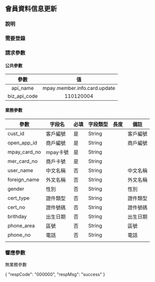 ## 會員資料信息更新

### 說明

### 需要登錄

### 請求參數

#### 公共參數

|     參數     |              值              |
| :----------: | :--------------------------: |
|   api_name   | mpay.member.info.card.update |
| biz_api_code |          110120004           |

#### 業務參數

| 參數         | 字段名   | 必填 | 字段類型 | 長度 | 備註     |
| ------------ | -------- | ---- | -------- | ---- | -------- |
| cust_id      | 客戶編號 | 是   | String   |      | 客戶編號 |
| open_app_id  | 商戶編號 | 是   | String   |      | 商戶編號 |
| mpay_card_no | mpay卡號 | 是   | String   |      |          |
| mer_card_no  | 商戶卡號 | 是   | String   |      |          |
| user_name    | 中文名稱 | 否   | String   |      | 中文名稱 |
| foreign_name | 外文名稱 | 否   | String   |      | 外文名稱 |
| gender       | 性別     | 否   | String   |      | 性別     |
| cert_type    | 證件類型 | 否   | String   |      | 證件類型 |
| cert_no      | 證件號碼 | 否   | String   |      | 證件號碼 |
| brithday     | 出生日期 | 否   | String   |      | 出生日期 |
| phone_area   | 區號     | 否   | String   |      | 區號     |
| phone_no     | 電話     | 否   | String   |      | 電話     |
|              |          |      |          |      |          |

### 響應參數

無業務參數

{
	"respCode": "000000",
	"respMsg": "success"
}

